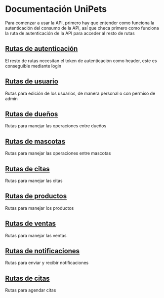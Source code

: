 # Documentación UniPets

Para comenzar a usar la API, primero hay que entender como funciona la autenticación del consumo de la API, así que checa primero como funciona la ruta de autenticación de la API para acceder al resto de rutas

## [Rutas de autenticación](docs/auth.md "Documentación de las rutas de autenticación")

El resto de rutas necesitan el token de autenticación como header, este es conseguible mediante login

## [Rutas de usuario](docs/users.md "Documentación de las rutas de manejo de usuarios")

Rutas para edición de los usuarios, de manera personal o con permiso de admin

## [Rutas de dueños](docs/owners.md "Documentación de las rutas de dueños")

Rutas para manejar las operaciones entre dueños

## [Rutas de mascotas](docs/pets.md "Documentación de las rutas de dueños")

Rutas para manejar las operaciones entre mascotas

## [Rutas de citas](docs/appointments.md)

Rutas para manejar las citas

## [Rutas de productos](docs/products.md)

Rutas para manejar los productos

## [Rutas de ventas](docs/sales.md)

Rutas para manejar las ventas

## [Rutas de notificaciones](docs/notifs.md)

Rutas para enviar y recibir notificaciones

## [Rutas de citas](docs/appointments.md)

Rutas para agendar citas
